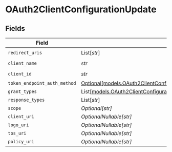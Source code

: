 # OAuth2ClientConfigurationUpdate


## Fields

| Field                                                                                                                                          | Type                                                                                                                                           | Required                                                                                                                                       | Description                                                                                                                                    |
| ---------------------------------------------------------------------------------------------------------------------------------------------- | ---------------------------------------------------------------------------------------------------------------------------------------------- | ---------------------------------------------------------------------------------------------------------------------------------------------- | ---------------------------------------------------------------------------------------------------------------------------------------------- |
| `redirect_uris`                                                                                                                                | List[*str*]                                                                                                                                    | :heavy_check_mark:                                                                                                                             | N/A                                                                                                                                            |
| `client_name`                                                                                                                                  | *str*                                                                                                                                          | :heavy_check_mark:                                                                                                                             | N/A                                                                                                                                            |
| `client_id`                                                                                                                                    | *str*                                                                                                                                          | :heavy_check_mark:                                                                                                                             | N/A                                                                                                                                            |
| `token_endpoint_auth_method`                                                                                                                   | [Optional[models.OAuth2ClientConfigurationUpdateTokenEndpointAuthMethod]](../models/oauth2clientconfigurationupdatetokenendpointauthmethod.md) | :heavy_minus_sign:                                                                                                                             | N/A                                                                                                                                            |
| `grant_types`                                                                                                                                  | List[[models.OAuth2ClientConfigurationUpdateGrantTypes](../models/oauth2clientconfigurationupdategranttypes.md)]                               | :heavy_minus_sign:                                                                                                                             | N/A                                                                                                                                            |
| `response_types`                                                                                                                               | List[*str*]                                                                                                                                    | :heavy_minus_sign:                                                                                                                             | N/A                                                                                                                                            |
| `scope`                                                                                                                                        | *Optional[str]*                                                                                                                                | :heavy_minus_sign:                                                                                                                             | N/A                                                                                                                                            |
| `client_uri`                                                                                                                                   | *OptionalNullable[str]*                                                                                                                        | :heavy_minus_sign:                                                                                                                             | N/A                                                                                                                                            |
| `logo_uri`                                                                                                                                     | *OptionalNullable[str]*                                                                                                                        | :heavy_minus_sign:                                                                                                                             | N/A                                                                                                                                            |
| `tos_uri`                                                                                                                                      | *OptionalNullable[str]*                                                                                                                        | :heavy_minus_sign:                                                                                                                             | N/A                                                                                                                                            |
| `policy_uri`                                                                                                                                   | *OptionalNullable[str]*                                                                                                                        | :heavy_minus_sign:                                                                                                                             | N/A                                                                                                                                            |